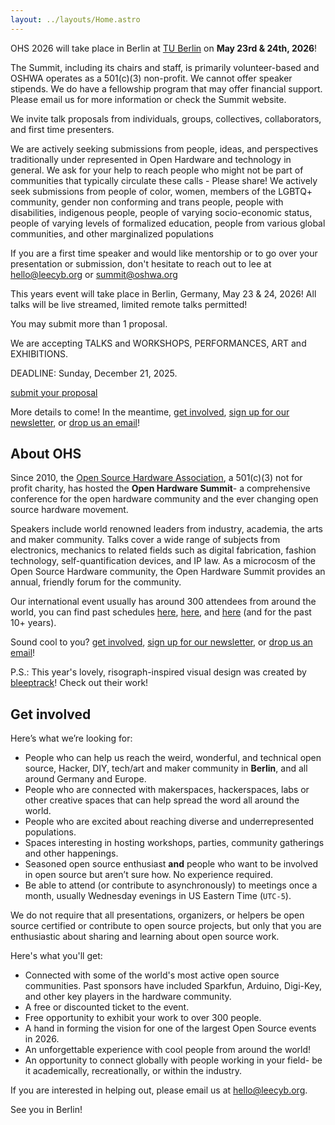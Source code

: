 ```yaml
---
layout: ../layouts/Home.astro
---
```


OHS 2026 will take place in Berlin at [TU Berlin] on **May 23rd & 24th, 2026**!

[TU Berlin]: https://www.tu.berlin

The Summit, including its chairs and staff, is primarily volunteer-based and OSHWA operates as a 501(c)(3) non-profit. We cannot offer speaker stipends. We do have a fellowship program that may offer financial support. Please email us for more information or check the Summit website.

We invite talk proposals from individuals, groups, collectives, collaborators, and first time presenters.

We are actively seeking submissions from people, ideas, and perspectives traditionally under represented in Open Hardware and technology in general. We ask for your help to reach people who might not be part of communities that typically circulate these calls - Please share! We actively seek submissions from people of color, women, members of the LGBTQ+ community, gender non conforming and trans people, people with disabilities, indigenous people, people of varying socio-economic status, people of varying levels of formalized education, people from various global communities, and other marginalized populations

If you are a first time speaker and would like mentorship or to go over your presentation or submission, don't hesitate to reach out to lee at hello@leecyb.org or summit@oshwa.org

This years event will take place in Berlin, Germany, May 23 & 24, 2026! All talks will be live streamed, limited remote talks permitted!

You may submit more than 1 proposal.

We are accepting TALKS and WORKSHOPS, PERFORMANCES, ART and EXHIBITIONS.

DEADLINE: Sunday, December 21, 2025.

[submit your proposal] 

More details to come! In the meantime, [get involved], [sign up for our newsletter][newsletter], or [drop us an email][email]!

[submit your proposal]: https://docs.google.com/forms/d/e/1FAIpQLSeIzbN3yU869Q0NELzgmYi3uNFhi7BDWdBXq_WS2jyLoitLbg/viewform?usp=sharing&ouid=118172455364158311835
[get involved]: #get-involved
[newsletter]: https://oshwa.us19.list-manage.com/subscribe?u=3e1619d377d5a6c361ef3292b&id=ca147d8610
[email]: mailto:summit@oshwa.org

## About OHS

Since 2010, the [Open Source Hardware Association][OSHWA], a 501(c)(3) not for profit charity, has hosted the **Open Hardware Summit**- a comprehensive conference for the open hardware community and the ever changing open source hardware movement.

[OSHWA]: https://www.oshwa.org/

Speakers include world renowned leaders from industry, academia, the
arts and maker community. Talks cover a wide range of subjects from
electronics, mechanics to related fields such as digital
fabrication, fashion technology, self-quantification devices, and IP
law. As a microcosm of the Open Source Hardware community, the Open
Hardware Summit provides an annual, friendly forum for the
community.

Our international event usually has around 300 attendees from around
the world, you can find past schedules [here][2025], [here][2024], and [here][2023] (and for the past 10+ years).

[2025]: https://2025.oshwa.org
[2024]: https://2024.oshwa.org
[2023]: https://2023.oshwa.org

Sound cool to you? [get involved], [sign up for our newsletter][newsletter], or [drop us an email][email]!

P.S.: This year's lovely, risograph-inspired visual design was created by <a href="https://bleeptrack.de/" target="_blank">bleeptrack</a>! Check out their work!

## Get involved

Here’s what we’re looking for:

- People who can help us reach the weird, wonderful, and technical open source, Hacker, DIY, tech/art and maker community in **Berlin**, and all around Germany and Europe.
- People who are connected with makerspaces, hackerspaces, labs or other creative spaces that can help spread the word all around the world.
- People who are excited about reaching diverse and underrepresented populations.
- Spaces interesting in hosting workshops, parties, community gatherings and other happenings.
- Seasoned open source enthusiast **and** people who want to be involved in open source but aren’t sure how. No experience required.
- Be able to attend (or contribute to asynchronously) to meetings once a month, usually Wednesday evenings in US Eastern Time (`UTC-5`).

We do not require that all presentations, organizers, or helpers be open source certified or contribute to open source projects, but only that you are enthusiastic about sharing and learning about open source work.

Here's what you'll get:

- Connected with some of the world's most active open source communities. Past sponsors have included Sparkfun, Arduino, Digi-Key, and other key players in the hardware community.
- A free or discounted ticket to the event.
- Free opportunity to exhibit your work to over 300 people.
- A hand in forming the vision for one of the largest Open Source events in 2026.
- An unforgettable experience with cool people from around the world!
- An opportunity to connect globally with people working in your field- be it academically, recreationally, or within the industry.

If you are interested in helping out, please email us at [hello@leecyb.org](mailto:hello@leecyb.org).

See you in Berlin!
